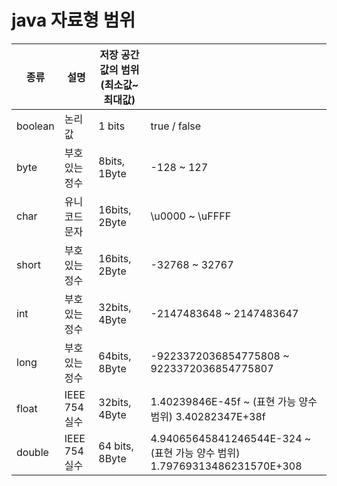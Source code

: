 # java 자료형 범위

| 종류    | 설명           | 저장 공간 값의 범위 (최소값~최대값) |                                                                           |
| ------- | -------------- | ----------------------------------- | ------------------------------------------------------------------------- |
| boolean | 논리값         | 1 bits                              | true / false                                                              |
| byte    | 부호 있는 정수 | 8bits, 1Byte                        | -128 ~ 127                                                                |
| char    | 유니코드 문자  | 16bits, 2Byte                       | \u0000 ~ \uFFFF                                                           |
| short   | 부호 있는 정수 | 16bits, 2Byte                       | -32768 ~ 32767                                                            |
| int     | 부호 있는 정수 | 32bits, 4Byte                       | -2147483648 ~ 2147483647                                                  |
| long    | 부호 있는 정수 | 64bits, 8Byte                       | -9223372036854775808 ~ 9223372036854775807                                |
| float   | IEEE 754 실수  | 32bits, 4Byte                       | 1.40239846E-45f ~ (표현 가능 양수 범위) 3.40282347E+38f                   |
| double  | IEEE 754 실수  | 64 bits, 8Byte                      | 4.94065645841246544E-324 ~ (표현 가능 양수 범위) 1.79769313486231570E+308 |
